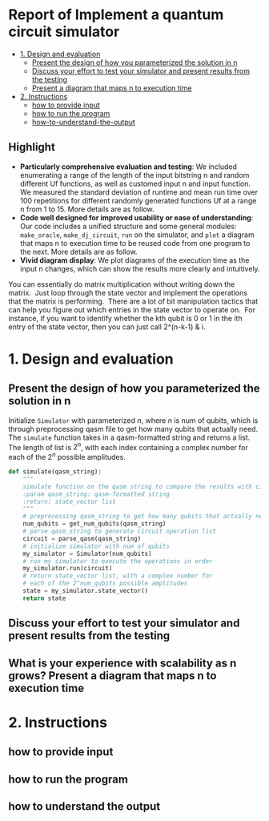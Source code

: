 # Report of Implement a quantum circuit simulator


* [1. Design and evaluation](#1-design-and-evaluation)
  * [Present the design of how you parameterized the solution in n](#present-the-design-of-how-you-parameterized-the-solution-in-n) 
  * [Discuss your effort to test your simulator and present results from the testing](#discuss-your-effort-to-test-your-simulator-and-present-results-from-the-testing)
  * [Present a diagram that maps n to execution time](#what-is-your-experience-with-scalability-as-n-grows-present-a-diagram-that-maps-n-to-execution-time)
* [2. Instructions](#2-instructions)
  * [how to provide input](#how-to-provide-input) 
  * [how to run the program](#how-to-run-the-program)
  * [how-to-understand-the-output](#how-to-understand-the-output)


## Highlight

- **Particularly comprehensive evaluation and testing**: We included enumerating a range of the length of the input bitstring n and random different Uf functions, as well as customed input n and input function. We measured the standard deviation of runtime and mean run time over 100 repetitions for different randomly generated functions Uf at a range n from 1 to 15. More details are as follow.
- **Code well designed for improved usability or ease of understanding**: Our code includes a unified structure and some general modules: `make_oracle`, `make_dj_circuit`, `run` on the simulator, and `plot` a diagram that maps n to execution time to be reused code from one program to the next. More details are as follow.
- **Vivid diagram display**: We plot diagrams of the execution time as the input n changes, which can show the results more clearly and intuitively.


You can essentially do matrix multiplication without writing down the matrix.  Just loop through the state vector and implement the operations that the matrix is performing.  There are a lot of bit manipulation tactics that can help you figure out which entries in the state vector to operate on.  For instance, if you want to identify whether the kth qubit is 0 or 1 in the ith entry of the state vector, then you can just call 2^(n-k-1) & i.  


# 1. Design and evaluation

## Present the design of how you parameterized the solution in n

Initialize `Simulator` with parameterized $n$, where $n$ is num of qubits, which is through preprocessing qasm file to get how many qubits that actually need. The `simulate` function takes in a qasm-formatted string and returns a list. The length of list is $2^n$, with each index containing a complex number for each of the $2^n$ possible amplitudes.

```python
def simulate(qasm_string):
    """
    simulate function on the qasm string to compare the results with cirq simulator
    :param qasm_string: qasm-formatted string
    :return: state_vector list
    """
    # preprocessing qasm_string to get how many qubits that actually need
    num_qubits = get_num_qubits(qasm_string)
    # parse qasm_string to generate circuit operation list
    circuit = parse_qasm(qasm_string)
    # initialize simulator with num of qubits
    my_simulator = Simulator(num_qubits)
    # run my simulator to execute the operations in order
    my_simulator.run(circuit)
    # return state_vector list, with a complex number for
    # each of the 2^num_qubits possible amplitudes
    state = my_simulator.state_vector()
    return state
```

## Discuss your effort to test your simulator and present results from the testing


## What is your experience with scalability as n grows? Present a diagram that maps n to execution time


# 2. Instructions

## how to provide input


## how to run the program


## how to understand the output



